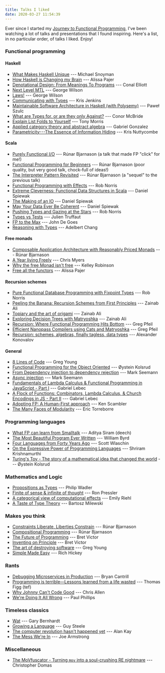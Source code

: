 ```yaml
---
title: Talks I liked
date: 2020-03-27 11:54:39
---
```


Ever since I started my [Journey to Functional Programming](https://www.youtube.com/watch?v=g1EvM4CbUvM), I've been watching a lot of talks and presentations that I found inspiring. Here's a list, in no particular order, of talks I liked. Enjoy!


### Functional programming

#### Haskell

 * [What Makes Haskell Unique](https://www.youtube.com/watch?v=DebDaiYev2M) --- Michael Snoyman
 * [How Haskell is Changing my Brain](https://vimeo.com/96639840) --- Alissa Pajer
 * [Denotational Design: From Meanings To Programs](https://www.youtube.com/watch?v=bmKYiUOEo2A) --- Conal Elliott
 * [Next Level MTL](https://www.youtube.com/watch?v=GZPup5Iuaqw) --- George Wilson
 * [Laws!](https://www.youtube.com/watch?v=VzNGF4V937o) --- George Wilson
 * [Communicating with Types](https://www.youtube.com/watch?v=R2afqbzWDiU) --- Kris Jenkins
 * [Maintainable Software Architecture in Haskell (with Polysemy)](https://www.youtube.com/watch?v=kIwd1D9m1gE) --- Paweł Szulc
 * [What are Types for, or are they only Against?](https://www.youtube.com/watch?v=3U3lV5VPmOU) --- Conor McBride
 * [Explain List Folds to Yourself](https://vimeo.com/64673035) --- Tony Morris
 * [Applied category theory and abstract algebra](https://www.youtube.com/watch?v=WsA7GtUQeB8) --- Gabriel Gonzalez
 * [Parametricity---The Essence of Information Hiding](https://www.youtube.com/watch?v=v6de5KWFY6M) --- Kris Nuttycombe

#### Scala

 * [Purely Functional I/O](https://www.infoq.com/presentations/io-functional-side-effects/) --- Rúnar Bjarnason (a talk that made FP "click" for me!)
 * [Functional Programming for Beginners](https://www.youtube.com/watch?v=aAtPi23nLcw) --- Rúnar Bjarnason (poor quality, but very good talk, chock-full of ideas!)
 * [The Interpreter Pattern Revisited](https://www.youtube.com/watch?v=hmX2s3pe_qk) --- Rúnar Bjarnason (a "sequel" to the previous talk)
 * [Functional Programming with Effects](https://www.youtube.com/watch?v=30q6BkBv5MY) --- Rob Norris
 * [Extreme Cleverness: Functional Data Structures in Scala](https://www.youtube.com/watch?v=pNhBQJN44YQ) --- Daniel Spiewak
 * [The Making of an IO](https://www.youtube.com/watch?v=g_jP47HFpWA) --- Daniel Spiewak
 * [May Your Data Ever Be Coherent](https://www.youtube.com/watch?v=gVXt1RG_yN0) --- Daniel Spiewak
 * [Pushing Types and Gazing at the Stars](https://skillsmatter.com/skillscasts/11626-keynote-pushing-types-and-gazing-at-the-stars) --- Rob Norris
 * [Types vs Tests](https://skillsmatter.com/skillscasts/12648-types-vs-tests) --- Julien Truffaut
 * [FP to the Max](https://www.youtube.com/watch?v=sxudIMiOo68) --- John De Goes
 * [Reasoning with Types](https://www.youtube.com/watch?v=TbASMeJSh9s) --- Adelbert Chang

#### Free monads

* [Composable Application Architecture with Reasonably Priced Monads](https://www.youtube.com/watch?v=M258zVn4m2M) --- Rúnar Bjarnason
* [A Year living Freely](https://www.youtube.com/watch?v=rK53C-xyPWw) --- Chris Myers
* [Why the free Monad isn't free](https://www.youtube.com/watch?v=U0lK0hnbc4U) --- Kelley Robinson
* [Free all the functors](https://vimeo.com/128467878) --- Alissa Pajer

#### Recursion schemes

 * [Pure Functional Database Programming with Fixpoint Types](https://www.youtube.com/watch?v=rBmx9NsNSXM) --- Rob Norris
 * [Peeling the Banana: Recursion Schemes from First Principles](https://www.youtube.com/watch?v=XZ9nPZbaYfE) --- Zainab Ali
 * [Topiary and the art of origami](https://skillsmatter.com/skillscasts/10959-topiary-and-the-art-of-origami) --- Zainab Ali
 * [Exploring Decision Trees with Matryoshka](https://www.youtube.com/watch?v=TrPlVnoLxTI) --- Zainab Ali
 * [Recursion: Where Functional Programming Hits Bottom](https://www.youtube.com/watch?v=24UoRaoKLjM) --- Greg Pfeil
 * [Efficient Nanopass Compilers using Cats and Matryoshka](https://www.youtube.com/watch?v=TQIHRBXM75E) --- Greg Pfeil
 * [Recursion: schemes, algebras, finally tagless, data types](https://www.youtube.com/watch?v=q_xPKaAcWtI) --- Alexander Konovalov

#### General

 * [8 Lines of Code](https://www.infoq.com/presentations/8-lines-code-refactoring/) --- Greg Young
 * [Functional Programming for the Object Oriented](https://www.youtube.com/watch?v=I2tMmsZC1ZU) --- Øystein Kolsrud
 * [From Dependency injection to dependency rejection](https://www.youtube.com/watch?v=cxs7oLGrxQ4) --- Mark Seemann
 * [Async injection](https://www.youtube.com/watch?v=o9qL4HcDpIQ) --- Mark Seemann
 * [Fundamentals of Lambda Calculus & Functional Programming in JavaScript - Part I](https://www.youtube.com/watch?v=3VQ382QG-y4) --- Gabriel Lebec
 * [A Flock of Functions: Combinators, Lambda Calculus, & Church Encodings in JS - Part II](https://www.youtube.com/watch?v=pAnLQ9jwN-E) --- Gabriel Lebec
 * [Adopting FP: A Human-First approach](https://www.youtube.com/watch?v=vpcKnqyNdSQ) --- Ken Scambler
 * [The Many Faces of Modularity](https://www.youtube.com/watch?v=SfW9w-FogeE) --- Eric Torreborre

### Programming languages

 * [What FP can learn from Smalltalk](https://www.youtube.com/watch?v=baxtyeFVn3w) --- Aditya Siram (deech)
 * [The Most Beautiful Program Ever Written](https://www.youtube.com/watch?v=OyfBQmvr2Hc) --- William Byrd
 * [Four Languages from Forty Years Ago](https://www.youtube.com/watch?v=0fpDlAEQio4) --- Scott Wlaschin
 * [On the Expressive Power of Programming Languages](https://www.youtube.com/watch?v=43XaZEn2aLc) --- Shriram Krishnamurthi
 * [Turing's Toy - The story of a mathematical idea that changed the world](https://www.youtube.com/watch?v=6MJHYQ4dmAI) --- Øystein Kolsrud

### Mathematics and Logic

 * [Propositions as Types](https://www.youtube.com/watch?v=IOiZatlZtGU) --- Philip Wadler
 * [Finite of sense & infinite of thought](https://www.youtube.com/watch?v=c_nPnURW6BU) --- Ron Pressler
 * [A categorical view of computational effects](https://www.youtube.com/watch?v=Ssx2_JKpB3U) --- Emily Riehl
 * [A Taste of Type Theory](https://www.youtube.com/watch?v=Nvw74z8uQVU) --- Bartosz Milewski

### Makes you think

 * [Constraints Liberate, Liberties Constrain](https://www.youtube.com/watch?v=GqmsQeSzMdw) --- Rúnar Bjarnason
 * [Compositional Programming](https://www.youtube.com/watch?v=ElLxn_l7P2I) --- Rúnar Bjarnason
 * [The Future of Programming](https://vimeo.com/71278954) --- Bret Victor
 * [Inventing on Principle](https://vimeo.com/36579366) --- Bret Victor
 * [The art of destroying software](https://vimeo.com/108441214) --- Greg Young
 * [Simple Made Easy](https://www.youtube.com/watch?v=SxdOUGdseq4) --- Rich Hickey

### Rants

 * [Debugging Microservices in Production](https://www.infoq.com/presentations/debugging-microservices-production/) --- Bryan Cantrill
 * [Programming is terrible—Lessons learned from a life wasted](https://www.youtube.com/watch?v=csyL9EC0S0c) --- Thomas Figg (tef)
 * [Why Johnny Can't Code Good](https://www.youtube.com/watch?v=2xyZeovFqCA) --- Chris Allen
 * [We're Doing It All Wrong](https://www.youtube.com/watch?v=TS1lpKBMkgg) --- Paul Phillips

### Timeless classics

 * [Wat](https://www.destroyallsoftware.com/talks/wat) --- Gary Bernhardt
 * [Growing a Language](https://www.youtube.com/watch?v=_ahvzDzKdB0) --- Guy Steele
 * [The computer revolution hasn't happened yet](https://www.youtube.com/watch?v=oKg1hTOQXoY) --- Alan Kay
 * [The Mess We're In](https://www.youtube.com/watch?v=lKXe3HUG2l4) --- Joe Armstrong

### Miscellaneous

 * [The MoVfuscator - Turning `mov` into a soul-crushing RE nightmare](https://www.youtube.com/watch?v=R7EEoWg6Ekk) --- Christopher Domas
